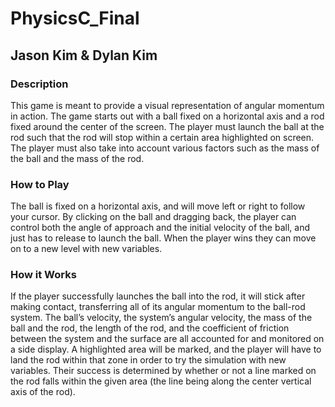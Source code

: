 # PhysicsC_Final
## Jason Kim & Dylan Kim

### Description
This game is meant to provide a visual representation of angular momentum in action. The game starts out with a ball fixed on a horizontal axis and a rod fixed around the center of the screen. The player must launch the ball at the rod such that the rod will stop within a certain area highlighted on screen. The player must also take into account various factors such as the mass of the ball and the mass of the rod.

### How to Play
The ball is fixed on a horizontal axis, and will move left or right to follow your cursor. By clicking on the ball and dragging back, the player can control both the angle of approach and the initial velocity of the ball, and just has to release to launch the ball. When the player wins they can move on to a new level with new variables.

### How it Works
If the player successfully launches the ball into the rod, it will stick after making contact, transferring all of its angular momentum to the ball-rod system. The ball’s velocity, the system’s angular velocity, the mass of the ball and the rod, the length of the rod, and the coefficient of friction between the system and the surface are all accounted for and monitored on a side display. A highlighted area will be marked, and the player will have to land the rod within that zone in order to try the simulation with new variables. Their success is determined by whether or not a line marked on the rod falls within the given area (the line being along the center vertical axis of the rod).

